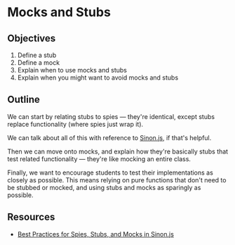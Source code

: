 # Mocks and Stubs

## Objectives

1. Define a stub
2. Define a mock
3. Explain when to use mocks and stubs
4. Explain when you might want to avoid mocks and stubs

## Outline

We can start by relating stubs to spies — they're identical, except stubs replace functionality (where spies just wrap it).

We can talk about all of this with reference to [Sinon.js](http://sinonjs.org/), if that's helpful.

Then we can move onto mocks, and explain how they're basically stubs that test related functionality — they're like mocking an entire class.

Finally, we want to encourage students to test their implementations as closely as possible. This means relying on pure functions that don't need to be stubbed or mocked, and using stubs and mocks as sparingly as possible.

## Resources

- [Best Practices for Spies, Stubs, and Mocks in Sinon.js](https://semaphoreci.com/community/tutorials/best-practices-for-spies-stubs-and-mocks-in-sinon-js)
